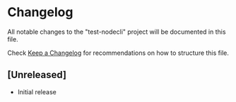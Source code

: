 # Changelog

All notable changes to the "test-nodecli" project will be documented in this file.

Check [Keep a Changelog](http://keepachangelog.com/) for recommendations on how to structure this file.

## [Unreleased]

-   Initial release
